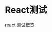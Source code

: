 <!--
 * @Author: tangdaoyong
 * @Date: 2020-12-01 10:15:42
 * @LastEditors: tangdaoyong
 * @LastEditTime: 2020-12-01 10:16:21
 * @Description: file content
-->
# React测试

[react 测试概览](https://zh-hans.reactjs.org/docs/testing-recipes.html)